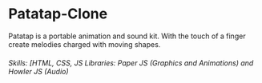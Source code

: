 # Patatap-Clone
Patatap is a portable animation and sound kit. With the touch of a finger create melodies charged with moving shapes. 
###### Skills: [HTML, CSS, JS Libraries: Paper JS (Graphics and Animations) and Howler JS (Audio)
